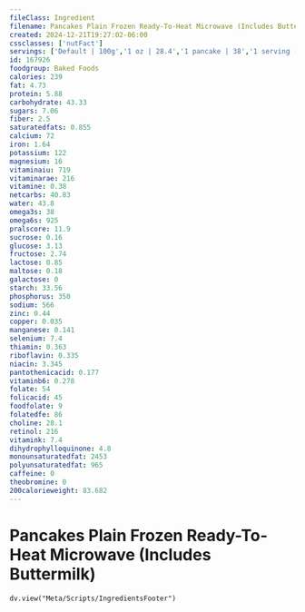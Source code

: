 ```yaml
---
fileClass: Ingredient
filename: Pancakes Plain Frozen Ready-To-Heat Microwave (Includes Buttermilk)
created: 2024-12-21T19:27:02-06:00
cssclasses: ['nutFact']
servings: ['Default | 100g','1 oz | 28.4','1 pancake | 38','1 serving (3 pancakes) | 144']
id: 167926
foodgroup: Baked Foods
calories: 239
fat: 4.73
protein: 5.88
carbohydrate: 43.33
sugars: 7.06
fiber: 2.5
saturatedfats: 0.855
calcium: 72
iron: 1.64
potassium: 122
magnesium: 16
vitaminaiu: 719
vitaminarae: 216
vitamine: 0.38
netcarbs: 40.83
water: 43.8
omega3s: 38
omega6s: 925
pralscore: 11.9
sucrose: 0.16
glucose: 3.13
fructose: 2.74
lactose: 0.85
maltose: 0.18
galactose: 0
starch: 33.56
phosphorus: 350
sodium: 566
zinc: 0.44
copper: 0.035
manganese: 0.141
selenium: 7.4
thiamin: 0.363
riboflavin: 0.335
niacin: 3.345
pantothenicacid: 0.177
vitaminb6: 0.278
folate: 54
folicacid: 45
foodfolate: 9
folatedfe: 86
choline: 28.1
retinol: 216
vitamink: 7.4
dihydrophylloquinone: 4.8
monounsaturatedfat: 2453
polyunsaturatedfat: 965
caffeine: 0
theobromine: 0
200calorieweight: 83.682
---
```


# Pancakes Plain Frozen Ready-To-Heat Microwave (Includes Buttermilk)

```dataviewjs
dv.view("Meta/Scripts/IngredientsFooter")
```